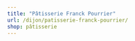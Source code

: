 ```yaml
---
title: "Pâtisserie Franck Pourrier"
url: /dijon/patisserie-franck-pourrier/
shop: pâtisserie
---
```

